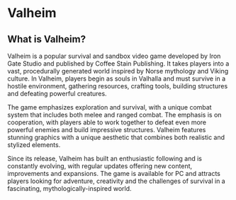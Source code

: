 # Valheim

## What is Valheim?

Valheim is a popular survival and sandbox video game developed by Iron Gate Studio and published by Coffee Stain Publishing. It takes players into a vast, procedurally generated world inspired by Norse mythology and Viking culture. In Valheim, players begin as souls in Valhalla and must survive in a hostile environment, gathering resources, crafting tools, building structures and defeating powerful creatures.

The game emphasizes exploration and survival, with a unique combat system that includes both melee and ranged combat. The emphasis is on cooperation, with players able to work together to defeat even more powerful enemies and build impressive structures. Valheim features stunning graphics with a unique aesthetic that combines both realistic and stylized elements.

Since its release, Valheim has built an enthusiastic following and is constantly evolving, with regular updates offering new content, improvements and expansions. The game is available for PC and attracts players looking for adventure, creativity and the challenges of survival in a fascinating, mythologically-inspired world.
